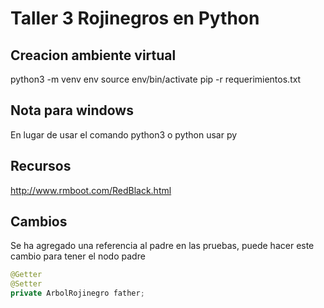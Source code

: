 # Taller 3 Rojinegros en Python

## Creacion ambiente virtual

python3 -m venv env
source env/bin/activate
pip -r requerimientos.txt

## Nota para windows

En lugar de usar el comando python3 o python usar py

## Recursos

http://www.rmboot.com/RedBlack.html

## Cambios

Se ha agregado una referencia al padre en las pruebas, puede hacer este cambio para tener el nodo padre

```java
@Getter
@Setter
private ArbolRojinegro father;
```